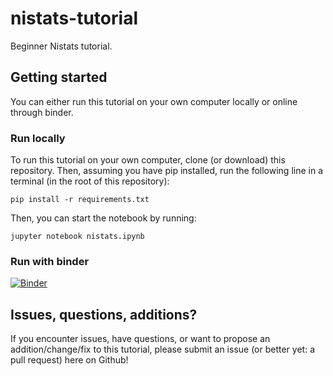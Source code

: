 # nistats-tutorial
Beginner Nistats tutorial.

## Getting started
You can either run this tutorial on your own computer locally or online through binder.

### Run locally
To run this tutorial on your own computer, clone (or download) this repository. Then, assuming you have pip installed, run the following line in a terminal (in the root of this repository):

```
pip install -r requirements.txt
```

Then, you can start the notebook by running:

```
jupyter notebook nistats.ipynb
```

### Run with binder
[![Binder](https://mybinder.org/badge_logo.svg)](https://mybinder.org/v2/gh/lukassnoek/nistats-tutorial/master)

## Issues, questions, additions?
If you encounter issues, have questions, or want to propose an addition/change/fix to this tutorial, please submit an issue (or better yet: a pull request) here on Github!
